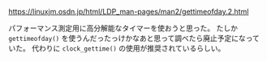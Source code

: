 https://linuxjm.osdn.jp/html/LDP_man-pages/man2/gettimeofday.2.html

パフォーマンス測定用に高分解能なタイマーを使おうと思った。
たしか `gettimeofday()` を使うんだったっけかなあと思って調べたら廃止予定になっていた。
代わりに `clock_gettime()` の使用が推奨されているらしい。
